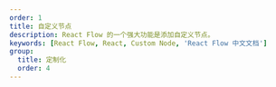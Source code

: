 ```yaml
---
order: 1
title: 自定义节点
description: React Flow 的一个强大功能是添加自定义节点。
keywords: [React Flow, React, Custom Node, 'React Flow 中文文档']
group:
  title: 定制化
  order: 4
---
```

